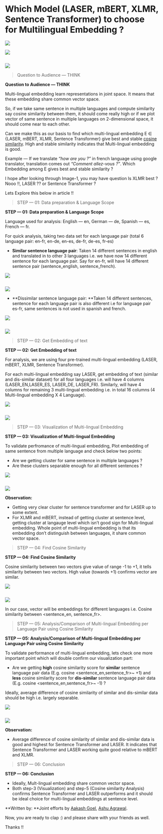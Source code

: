 # Which Model (LASER, mBERT, XLMR, Sentence Transformer) to choose for Multilingual Embedding ?

![](https://miro.medium.com/fit/c/96/96/0*L3v9OPLeOu9v1IgK.)

![](https://miro.medium.com/max/60/1*8yB8C5Y2b_sD5Ikdz4_wFQ.png?q=20)

![]()

![](https://miro.medium.com/max/1208/1*8yB8C5Y2b_sD5Ikdz4_wFQ.png)

> Question to Audience — THINK

**Question to Audience — THINK**

Multi-lingual embedding learn representations in joint space. It means that these embedding share common vector space.

So, if we take same sentence in multiple languages and compute similarity say cosine similarity between them, it should come really high or if we plot vector of same sentence in multiple languages on 2-dimensional space, it should come near to each other.

Can we make this as our basis to find which multi-lingual embedding E ∈ {LASER, mBERT, XLMR, Sentence Transformer} give best and stable [cosine similarity](https://www.machinelearningplus.com/nlp/cosine-similarity/). High and stable similarity indicates that Multi-lingual embedding is good.

Example — If we translate *“how are you ?”* in french language using google translator, translation comes out *“Comment allez-vous ?”*. Which Embedding among E gives best and stable similarity ?

I hope after looking through Image-1, you may have question Is XLMR best ? Nooo !!, LASER ?? or Sentence Transformer ?

Lets Explore this below in article !!

> STEP — 01: Data preparation & Language Scope

**STEP — 01: Data preparation & Language Scope**

Language used for analysis: English — en, German — de, Spanish — es, French — fr.

For quick analysis, taking two data set for each language pair (total 6 language pair: en-fr, en-de, en-es, de-fr, de-es, fr-es)

* **Similar sentence language pair**: Taken 14 different sentences in english and translated in to other 3 languages i.e. we have now 14 different sentence for each language pair. Say for en-fr, will have 14 different sentence pair (sentence_english, sentence_french).

![](https://miro.medium.com/max/60/1*X5uxw1Y4UUTSiyNhqvGFxw.png?q=20)

![]()

![](https://miro.medium.com/max/2510/1*X5uxw1Y4UUTSiyNhqvGFxw.png)

* **Dissimilar sentence language pair: **Taken 14 different sentences, sentence for each language pair is also different i.e for language pair es-fr, same sentences is not used in spanish and french.

![](https://miro.medium.com/max/60/1*9br6SN2NlfZa1nQPN_DFaQ.png?q=20)

![]()

![](https://miro.medium.com/max/2524/1*9br6SN2NlfZa1nQPN_DFaQ.png)

> STEP — 02: Get Embedding of text

**STEP — 02: Get Embedding of text**

For analysis, we are using four pre-trained multi-lingual embedding (LASER, mBERT, XLMR, Sentence Transformer).

For each multi-lingual embedding say LASER, get embedding of text (similar and dis-similar dataset) for all four languages i.e. will have 4 columns (LASER_EN,LASER_ES, LASER_DE, LASER_FR). Similarly, will have 4 columns for remaining 3 multi-lingual embedding i.e. in total 16 columns (4 Multi-lingual embedding X 4 Language).

![](https://miro.medium.com/max/60/1*zYbAhX3GC_lLKlOGWdFABQ.png?q=20)

![]()

![](https://miro.medium.com/max/540/1*zYbAhX3GC_lLKlOGWdFABQ.png)

> STEP — 03: Visualization of Multi-lingual Embedding

**STEP — 03: Visualization of Multi-lingual Embedding**

To validate perfromance of multi-lingual embedding, Plot embedding of same sentence from multiple language and check below two points:

* Are we getting cluster for same sentence in multiple languages ?
* Are these clusters separable enough for all different sentences ?

![](https://miro.medium.com/max/60/1*mXGsNEK6nvvG8sQNyYCl_w.jpeg?q=20)

![]()

![](https://miro.medium.com/max/1728/1*mXGsNEK6nvvG8sQNyYCl_w.jpeg)

**Observation:**

* Getting very clear cluster for sentence transformer and for LASER up to some extent.
* For XLMR and mBERT, instead of getting cluster at sentence level, getting cluster at langauge level which isn’t good sign for Multi-lingual embedding. Whole point of multi-lingual embedding is that its embedding don’t distinguish between languages, it share common vector space.

> STEP — 04: Find Cosine Similarity

**STEP — 04: Find Cosine Similarity**

Cosine similarity between two vectors give value of range -1 to +1, it tells similarity between two vectors. High value (towards +1) confirms vector are similar.

![](https://miro.medium.com/max/60/0*DDdwHT845BYprhvr.png?q=20)

![]()

![](https://miro.medium.com/max/540/0*DDdwHT845BYprhvr.png)

In our case, vector will be embeddings for different languages i.e. Cosine similarity between <sentence_en, sentence_fr>.

> STEP — 05: Analysis/Comparison of Multi-lingual Embedding per Language Pair using Cosine Similarity

**STEP — 05: Analysis/Comparison of Multi-lingual Embedding per Language Pair using Cosine Similarity**

To validate performance of multi-lingual embedding, lets check one more important point which will double confirm our visualization part:

* Are we getting **high** cosine similarity score for **similar** sentence language pair data (E.g. cosine <sentence_en,sentence_fr>~ +1) and **less** cosine similarity score for **dis-similar** sentence language pair data (E.g. cosine <sentence_en,sentence_fr>~ -1) ?

Ideally, average difference of cosine similarity of similar and dis-similar data should be high i.e. largely separable.

![](https://miro.medium.com/max/60/1*wf62ikw_oplP2HL8qcFt7A.png?q=20)

![]()

![](https://miro.medium.com/max/2328/1*wf62ikw_oplP2HL8qcFt7A.png)

**Observation:**

* Average difference of cosine similarity of similar and dis-similar data is good and highest for Sentence Transformer and LASER. It indicates that Sentence Transformer and LASER working quite good relative to mBERT and XLMR.

> STEP — 06: Conclusion

**STEP — 06: Conclusion**

* Ideally, Mult-lingual embedding share common vector space.
* Both step-3 (Visualization) and step-5 (Cosine similarity Analysis) confirms Sentence Transformer and LASER outperforms and it should be ideal choice for multi-lingual embeddings at sentence level.

**Written by: **Joint efforts by [Aakash Goel](https://medium.com/u/5201449dcac2?source=post_page-----bf9589b38a31----------------------), [Ashu Agrawal](https://medium.com/u/baef9f185116?source=post_page-----bf9589b38a31----------------------).

Now, you are ready to clap :) and please share with your friends as well.

Thanks !!